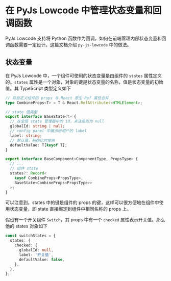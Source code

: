# 在 PyJs Lowcode 中管理状态变量和回调函数

PyJs Lowcode 支持将 Python 函数作为回调，如何在前端管理内部状态变量和回调函数需要一定设计。这篇文档介绍 `py-js-lowcode` 中的做法。

## 状态变量

在 PyJs Lowcode 中，一个组件可使用的状态变量是由组件的 `states` 属性定义的。`states` 属性是一个对象，对象的键是状态变量的名称，值是状态变量的初始值。其 TypeScript 类型定义如下

```typescript
// 将自定义组件的 props 与 React 原生 Ref 属性合并
type CombineProps<T> = T & React.RefAttributes<HTMLElement>;

// state 值类型
export interface BaseState<T> {
  // 在全局 state 管理器中的 id，未注册则为 null
  globalId: string | null;
  // config panel 中展示给用户的 label
  label: string;
  // 默认值，初始化时使用
  defaultValue: T[keyof T];
}

export interface BaseComponent<ComponentType, PropsType> {
  // ...
  // 组件 state
  states?: Record<
    keyof CombineProps<PropsType>,
    BaseState<CombineProps<PropsType>>
  >;
}
```

可以注意到，states 中的键是组件的 props 的键，这样可以很方便地在组件中使用状态变量，即 state 直接绑定到组件中相同名称的 props 上。

假设有一个开关组件 `Switch`，其 props 中有一个 `checked` 属性表示开关值。那么他的 states 对象如下

```typescript
const switchStates = {
  states: {
    checked: {
      globalId: null,
      label: '开关值',
      defaultValue: false,
    },
  },
};
```
